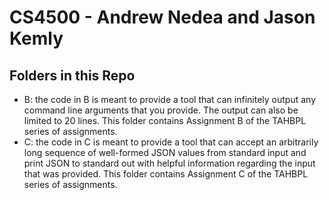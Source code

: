 # CS4500 - Andrew Nedea and Jason Kemly

## Folders in this Repo
- B: the code in B is meant to provide a tool that can infinitely output any command line arguments that you provide. The output can also be limited to 20 lines. This folder contains Assignment B of the TAHBPL series of assignments.
- C: the code in C is meant to provide a tool that can accept an arbitrarily long sequence of well-formed JSON values from standard input and print JSON to standard out with helpful information regarding the input that was provided. This folder contains Assignment C of the TAHBPL series of assignments.